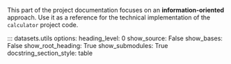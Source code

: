 This part of the project documentation focuses on
an **information-oriented** approach. Use it as a
reference for the technical implementation of the
`calculator` project code.

::: datasets.utils
    options:
      heading_level: 0
      show_source: False
      show_bases: False
      show_root_heading: True
      show_submodules: True
      docstring_section_style: table